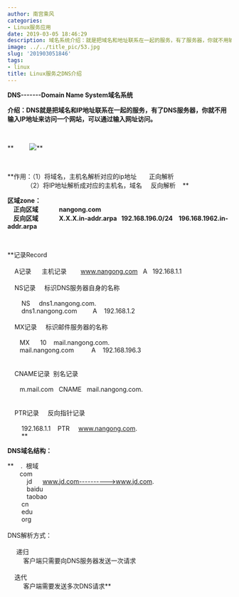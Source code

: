 ```yaml
---
author: 南宫乘风
categories:
- Linux服务应用
date: 2019-03-05 18:46:29
description: 域名系统介绍：就是把域名和地址联系在一起的服务，有了服务器，你就不用输入地址来访问一个网站，可以通过输入网址访问。作用：将域名，主机名解析对应的地址正向解析将地址解析成对应的主机名，域名反向解析区域：。。。。。。。
image: ../../title_pic/53.jpg
slug: '201903051846'
tags:
- linux
title: Linux服务之DNS介绍
---
```


<!--more-->

**DNS-------Domain Name System域名系统**

**介绍：DNS就是把域名和IP地址联系在一起的服务，有了DNS服务器，你就不用输入IP地址来访问一个网站，可以通过输入网址访问。**

 

**         ![](../../image/d043ad4bd11373f0eea42c62a80f4bfbfaed04b7.jpg)**

 

**作用：（1）将域名，主机名解析对应的ip地址       正向解析  
           （2）将IP地址解析成对应的主机名，域名     反向解析    **

  
**区域zone：  
    正向区域              nangong.com  
    反向区域              X.X.X.in-addr.arpa   192.168.196.0/24    196.168.1962.in-addr.arpa**

 

**记录Record  
      
    A记录      主机记录        www.nangong.com   A   192.168.1.1  
      
    NS记录     标识DNS服务器自身的名称  
          
        NS     dns1.nangong.com.  
        dns1.nangong.com         A    192.168.1.2  
          
    MX记录     标识邮件服务器的名称  
         
       MX      10    mail.nangong.com.  
       mail.nangong.com          A    192.168.196.3  
         
         
    CNAME记录  别名记录      
          
       m.mail.com   CNAME   mail.nangong.com.  
                
      
    PTR记录     反向指针记录  
          
        192.168.1.1    PTR     www.nangong.com.  
        **

**DNS域名结构：**

**    .  根域  
       com  
           jd      www.jd.com---------->www.jd.com.  
           baidu  
           taobao  
        cn   
        edu  
        org  
          
DNS解析方式：  
       
     递归  
         客户端只需要向DNS服务器发送一次请求  
           
    迭代  
         客户端需要发送多次DNS请求**